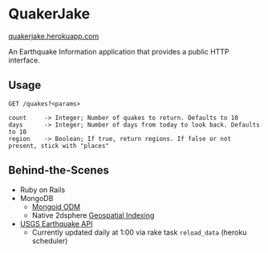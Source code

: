 QuakerJake
=====

[quakerjake.herokuapp.com](http://quakerjake.herokuapp.com)

An Earthquake Information application that provides a public HTTP interface.


Usage
-----
```
GET /quakes?<params>

count     -> Integer; Number of quakes to return. Defaults to 10
days      -> Integer; Number of days from today to look back. Defaults to 10
region    -> Boolean; If true, return regions. If false or not present, stick with "places"
```


Behind-the-Scenes
-----
- Ruby on Rails
- MongoDB
  - [Mongoid ODM](http://mongoid.org)
  - Native 2dsphere [Geospatial Indexing](http://docs.mongodb.org/manual/applications/geospatial-indexes)
- [USGS Earthquake API](http://earthquake.usgs.gov/earthquakes/feed/v1.0/geojson.php)
  - Currently updated daily at 1:00 via rake task `reload_data` (heroku scheduler)